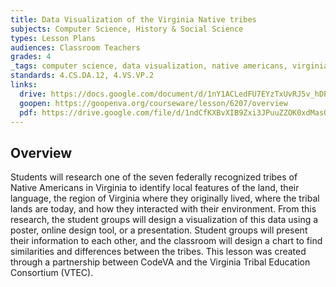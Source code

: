 ```yaml
---
title: Data Visualization of the Virginia Native tribes
subjects: Computer Science, History & Social Science
types: Lesson Plans
audiences: Classroom Teachers
grades: 4
_tags: computer science, data visualization, native americans, virginia native tribes, virginia studies
standards: 4.CS.DA.12, 4.VS.VP.2
links:
  drive: https://docs.google.com/document/d/1nY1ACLedFU7EYzTxUvRJ5v_hDPlbfNcBBwNhFL-enr8/edit#heading=h.joty0v63l5oi
  goopen: https://goopenva.org/courseware/lesson/6207/overview
  pdf: https://drive.google.com/file/d/1ndCfKXBvXIB9Zxi3JPuuZZOK0xdMasOl/view?usp=drive_link
---
```


## Overview

Students will research one of the seven federally recognized tribes of Native Americans in Virginia to identify local features of the land, their language, the region of Virginia where they originally lived, where the tribal lands are today, and how they interacted with their environment. From this research, the student groups will design a visualization of this data using a poster, online design tool, or a presentation. Student groups will present their information to each other, and the classroom will design a chart to find similarities and differences between the tribes. This lesson was created through a partnership between CodeVA and the Virginia Tribal Education Consortium (VTEC). 
